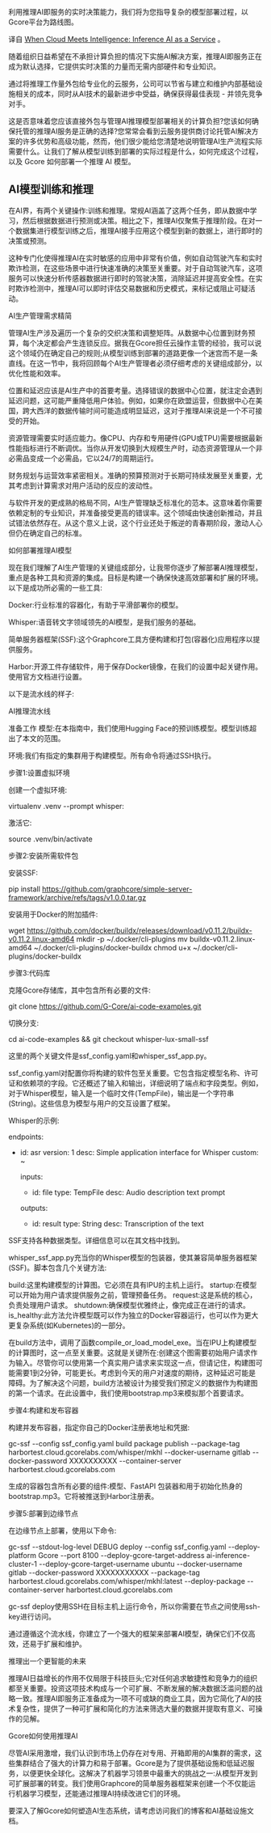 <!--
# 当云遇见智能：推理AI即服务
https://cdn.thenewstack.io/media/2023/10/c880a48e-image3.png
Image from Gcore.
-->

利用推理AI即服务的实时决策能力，我们将为您指导复杂的模型部署过程，以Gcore平台为路线图。

译自 [When Cloud Meets Intelligence: Inference AI as a Service](https://thenewstack.io/when-cloud-meets-intelligence-inference-ai-as-a-service/) 。

随着组织日益希望在不承担计算负担的情况下实施AI解决方案，推理AI即服务正在成为默认选择，它提供实时决策的力量而无需内部硬件和专业知识。

通过将推理工作量外包给专业化的云服务，公司可以节省与建立和维护内部基础设施相关的成本，同时从AI技术的最新进步中受益，确保获得最佳表现 - 并领先竞争对手。

这是否意味着您应该直接外包与管理AI推理模型部署相关的计算负担?您该如何确保托管的推理AI服务是正确的选择?您常常会看到云服务提供商讨论托管AI解决方案的许多优势和高级功能，然而，他们很少能给您清楚地说明管理AI生产流程实际需要什么。让我们了解从模型训练到部署的实际过程是什么，如何完成这个过程，以及 Gcore 如何部署一个推理 AI 模型。

## AI模型训练和推理

在AI界，有两个关键操作:训练和推理。常规AI涵盖了这两个任务，即从数据中学习，然后根据数据进行预测或决策。相比之下，推理AI仅聚焦于推理阶段。在对一个数据集进行模型训练之后，推理AI接手应用这个模型到新的数据上，进行即时的决策或预测。

这种专门化使得推理AI在实时敏感的应用中非常有价值，例如自动驾驶汽车和实时欺诈检测，在这些场景中进行快速准确的决策至关重要。对于自动驾驶汽车，这项服务可以快速分析传感器数据进行即时的驾驶决策，消除延迟并提高安全性。在实时欺诈检测中，推理AI可以即时评估交易数据和历史模式，来标记或阻止可疑活动。

AI生产管理需求精简

管理AI生产涉及遍历一个复杂的交织决策和调整矩阵。从数据中心位置到财务预算，每个决定都会产生连锁反应。据我在Gcore担任云操作主管的经验，我可以说这个领域仍在确定自己的规则;从模型训练到部署的道路更像一个迷宫而不是一条直线。在这一节中，我将回顾每个AI生产管理者必须仔细考虑的关键组成部分，以优化性能和效率。

位置和延迟应该是AI生产中的首要考量。选择错误的数据中心位置，就注定会遇到延迟问题，这可能严重降低用户体验。例如，如果你在欧盟运营，但数据中心在美国，跨大西洋的数据传输时间可能造成明显延迟，这对于推理AI来说是一个不可接受的开始。

资源管理需要实时适应能力。像CPU、内存和专用硬件(GPU或TPU)需要根据最新性能指标进行不断调优。当你从开发切换到大规模生产时，动态资源管理从一个非必需品变成一个必需品，它以24/7的周期运行。

财务规划与运营效率紧密相关。准确的预算预测对于长期可持续发展至关重要，尤其考虑到计算需求对用户活动的反应的波动性。

与软件开发的更成熟的格局不同，AI生产管理缺乏标准化的范本。这意味着你需要依赖定制的专业知识，并准备接受更高的错误率。这个领域由快速创新推动，并且试错法依然存在。从这个意义上说，这个行业还处于叛逆的青春期阶段，激动人心但仍在确定自己的标准。

如何部署推理AI模型

现在我们理解了AI生产管理的关键组成部分，让我带你逐步了解部署AI推理模型，重点是各种工具和资源的集成。目标是构建一个确保快速高效部署和扩展的环境。以下是成功所必需的一些工具:

Docker:行业标准的容器化，有助于平滑部署你的模型。

Whisper:语音转文字领域领先的AI模型，是我们服务的基础。

简单服务器框架(SSF):这个Graphcore工具方便构建和打包(容器化)应用程序以提供服务。

Harbor:开源工件存储软件，用于保存Docker镜像，在我们的设置中起关键作用。使用官方文档进行设置。

以下是流水线的样子:

 AI推理流水线

准备工作
模型:在本指南中，我们使用Hugging Face的预训练模型。模型训练超出了本文的范围。

环境:我们有指定的集群用于构建模型。所有命令将通过SSH执行。

步骤1:设置虚拟环境

创建一个虚拟环境:

virtualenv .venv --prompt whisper:

激活它:

source .venv/bin/activate

步骤2:安装所需软件包

安装SSF:

pip install https://github.com/graphcore/simple-server-framework/archive/refs/tags/v1.0.0.tar.gz

安装用于Docker的附加插件:

wget https://github.com/docker/buildx/releases/download/v0.11.2/buildx-v0.11.2.linux-amd64
mkdir -p ~/.docker/cli-plugins
mv buildx-v0.11.2.linux-amd64 ~/.docker/cli-plugins/docker-buildx
chmod u+x ~/.docker/cli-plugins/docker-buildx

步骤3:代码库

克隆Gcore存储库，其中包含所有必要的文件:

git clone https://github.com/G-Core/ai-code-examples.git 

切换分支:

cd ai-code-examples && git checkout whisper-lux-small-ssf

这里的两个关键文件是ssf_config.yaml和whisper_ssf_app.py。

ssf_config.yaml对配置你将构建的软件包至关重要。它包含指定模型名称、许可证和依赖项的字段。它还概述了输入和输出，详细说明了端点和字段类型。例如，对于Whisper模型，输入是一个临时文件(TempFile)，输出是一个字符串(String)。这些信息为模型与用户的交互设置了框架。

Whisper的示例:

endpoints:

  - id: asr
    version: 1
    desc: Simple application interface for Whisper
    custom: ~

    inputs:

      - id: file
        type: TempFile
        desc: Audio description text prompt

    outputs:

      - id: result
        type: String
        desc: Transcription of the text

SSF支持各种数据类型。详细信息可以在其文档中找到。

whisper_ssf_app.py充当你的Whisper模型的包装器，使其兼容简单服务器框架(SSF)。脚本包含几个关键方法:

build:这里构建模型的计算图。它必须在具有IPU的主机上运行。
startup:在模型可以开始为用户请求提供服务之前，管理预备任务。
request:这是系统的核心，负责处理用户请求。
shutdown:确保模型优雅终止，像完成正在进行的请求。
is_healthy:此方法允许模型既可以作为独立的Docker容器运行，也可以作为更大更复杂系统(如Kubernetes)的一部分。

在build方法中，调用了函数compile_or_load_model_exe。当在IPU上构建模型的计算图时，这一点至关重要。这就是关键所在:创建这个图需要初始用户请求作为输入。尽管你可以使用第一个真实用户请求来实现这一点，但请记住，构建图可能需要1到2分钟，可能更长。考虑到今天的用户对速度的期待，这种延迟可能是障碍。为了解决这个问题，build方法被设计为接受我们预定义的数据作为构建图的第一个请求。在此设置中，我们使用bootstrap.mp3来模拟那个首要请求。

步骤4:构建和发布容器

构建并发布容器，指定你自己的Docker注册表地址和凭据:

gc-ssf --config ssf_config.yaml build package publish --package-tag harbortest.cloud.gcorelabs.com/whisper/mkhl --docker-username gitlab --docker-password XXXXXXXXXX --container-server harbortest.cloud.gcorelabs.com

生成的容器包含所有必要的组件:模型、FastAPI 包装器和用于初始化热身的bootstrap.mp3。它将被推送到Harbor注册表。

步骤5:部署到边缘节点

在边缘节点上部署，使用以下命令:

gc-ssf --stdout-log-level DEBUG deploy --config ssf_config.yaml --deploy-platform Gcore --port 8100 --deploy-gcore-target-address ai-inference-cluster-1 --deploy-gcore-target-username ubuntu --docker-username gitlab --docker-password XXXXXXXXXXX --package-tag harbortest.cloud.gcorelabs.com/whisper/mkhl:latest --deploy-package --container-server harbortest.cloud.gcorelabs.com

gc-ssf deploy使用SSH在目标主机上运行命令，所以你需要在节点之间使用ssh-key进行访问。

通过遵循这个流水线，你建立了一个强大的框架来部署AI模型，确保它们不仅高效，还易于扩展和维护。

推理出一个更智能的未来

推理AI日益增长的作用不仅局限于科技巨头;它对任何追求敏捷性和竞争力的组织都至关重要。投资这项技术构成与一个可扩展、不断发展的解决数据泛滥问题的战略一致。推理AI即服务正准备成为一项不可或缺的商业工具，因为它简化了AI的技术复杂性，提供了一种可扩展和简化的方法来筛选大量的数据并提取有意义、可操作的见解。

Gcore如何使用推理AI

尽管AI采用激增，我们认识到市场上仍存在对专用、开箱即用的AI集群的需求，这些集群结合了强大的计算力和易于部署。Gcore是为了提供基础设施和低延迟服务，以便更快全球化。这解决了机器学习领景中最重大的挑战之一:从模型开发到可扩展部署的转变。我们使用Graphcore的简单服务器框架来创建一个不仅能运行机器学习模型，还能通过推理AI持续改进它们的环境。

要深入了解Gcore如何塑造AI生态系统，请考虑访问我们的博客和AI基础设施文档。